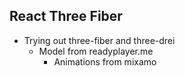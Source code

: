 ## React Three Fiber

- Trying out three-fiber and three-drei
  - Model from readyplayer.me
    - Animations from mixamo
